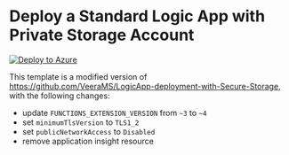 # Deploy a Standard Logic App with Private Storage Account

[![Deploy to Azure](https://aka.ms/deploytoazurebutton)](https://portal.azure.com/#create/Microsoft.Template/uri/https%3A%2F%2Fraw.githubusercontent.com%2Fjesseck3013%2Flogic-app-notes%2Frefs%2Fheads%2Ftemplates1%2Ftemplates%2Flogic_app_with_private_storage%2Ftemplate.json)

This template is a modified version of
https://github.com/VeeraMS/LogicApp-deployment-with-Secure-Storage, with the
following changes:

- update `FUNCTIONS_EXTENSION_VERSION` from `~3` to `~4`
- set `minimumTlsVersion` to `TLS1_2`
- set `publicNetworkAccess` to `Disabled`
- remove application insight resource
